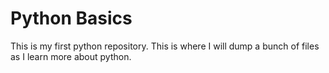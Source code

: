 # Python Basics
This is my first python repository.
This is where I will dump a bunch of files as I learn more about python.
